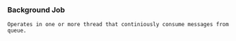 ### Background Job
```
Operates in one or more thread that continiously consume messages from queue.
```

